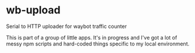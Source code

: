 # wb-upload
Serial to HTTP uploader for waybot traffic counter

This is part of a group of little apps. It's in progress and I've got a lot of messy npm scripts and hard-coded things specific to my local environment.
